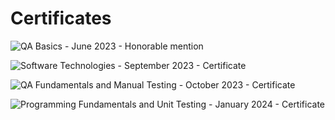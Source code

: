 # Certificates

![QA Basics - June 2023 - Honorable mention](https://github.com/IvanAngelov92/Certificates/assets/32968611/8dfb0896-c613-46cd-a295-5c5b1776f569)

![Software Technologies - September 2023 - Certificate](https://github.com/IvanAngelov92/Certificates/assets/32968611/717c238e-7937-4474-89d6-e8b3f2e3b113)

![QA Fundamentals and Manual Testing - October 2023 - Certificate](https://github.com/IvanAngelov92/Certificates/assets/32968611/0f7f3ef8-cec9-4166-8c9b-d592ab062361)

![Programming Fundamentals and Unit Testing - January 2024 - Certificate](https://github.com/IvanAngelov92/Certificates/assets/32968611/aa6b22a4-c849-4ebe-8edb-5904537dc74c)
